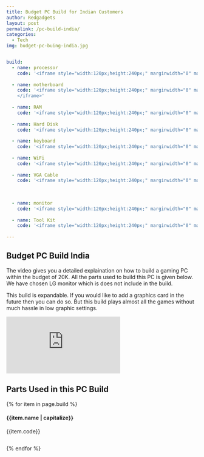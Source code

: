 ```yaml
---
title: Budget PC Build for Indian Customers
author: Redgadgets
layout: post
permalink: /pc-build-india/
categories:
  - Tech
img: budget-pc-buing-india.jpg


build:
  - name: processor
    code: '<iframe style="width:120px;height:240px;" marginwidth="0" marginheight="0" scrolling="no" frameborder="0" src="//ws-in.amazon-adsystem.com/widgets/q?ServiceVersion=20070822&OneJS=1&Operation=GetAdHtml&MarketPlace=IN&source=ac&ref=tf_til&ad_type=product_link&tracking_id=redga-21&marketplace=amazon&region=IN&placement=B01N7U18M1&asins=B01N7U18M1&linkId=bc89f3382868fa5371920628ef625e15&show_border=true&link_opens_in_new_window=true&price_color=333333&title_color=0066c0&bg_color=ffffff"></iframe>'
    
  - name: motherboard
    code: '<iframe style="width:120px;height:240px;" marginwidth="0" marginheight="0" scrolling="no" frameborder="0" src="//ws-in.amazon-adsystem.com/widgets/q?ServiceVersion=20070822&OneJS=1&Operation=GetAdHtml&MarketPlace=IN&source=ac&ref=tf_til&ad_type=product_link&tracking_id=redga-21&marketplace=amazon&region=IN&placement=B06Y4SG6RY&asins=B06Y4SG6RY&linkId=3afac76d3eae14c330139bc1e360467e&show_border=true&link_opens_in_new_window=true&price_color=333333&title_color=0066c0&bg_color=ffffff">
    </iframe>'
    
  - name: RAM
    code: '<iframe style="width:120px;height:240px;" marginwidth="0" marginheight="0" scrolling="no" frameborder="0" src="//ws-in.amazon-adsystem.com/widgets/q?ServiceVersion=20070822&OneJS=1&Operation=GetAdHtml&MarketPlace=IN&source=ss&ref=as_ss_li_til&ad_type=product_link&tracking_id=redga-21&marketplace=amazon&region=IN&placement=B01ARHCZYO&asins=B01ARHCZYO&linkId=3d3b42409ea9857799800ba49168e264&show_border=true&link_opens_in_new_window=true"></iframe>'
    
  - name: Hard Disk
    code: '<iframe style="width:120px;height:240px;" marginwidth="0" marginheight="0" scrolling="no" frameborder="0" src="//ws-in.amazon-adsystem.com/widgets/q?ServiceVersion=20070822&OneJS=1&Operation=GetAdHtml&MarketPlace=IN&source=ss&ref=as_ss_li_til&ad_type=product_link&tracking_id=redga-21&marketplace=amazon&region=IN&placement=B0088PUEPK&asins=B0088PUEPK&linkId=e948e06c23dfae67a0083d79a615b51c&show_border=true&link_opens_in_new_window=true"></iframe>'
    
  - name: keyboard
    code: '<iframe style="width:120px;height:240px;" marginwidth="0" marginheight="0" scrolling="no" frameborder="0" src="//ws-in.amazon-adsystem.com/widgets/q?ServiceVersion=20070822&OneJS=1&Operation=GetAdHtml&MarketPlace=IN&source=ss&ref=as_ss_li_til&ad_type=product_link&tracking_id=redga-21&marketplace=amazon&region=IN&placement=B00U126ZGA&asins=B00U126ZGA&linkId=ae8e5b812d3e7d867d818e2a6d350d92&show_border=true&link_opens_in_new_window=true"></iframe>'
    
  - name: WiFi
    code: '<iframe style="width:120px;height:240px;" marginwidth="0" marginheight="0" scrolling="no" frameborder="0" src="//ws-in.amazon-adsystem.com/widgets/q?ServiceVersion=20070822&OneJS=1&Operation=GetAdHtml&MarketPlace=IN&source=ss&ref=as_ss_li_til&ad_type=product_link&tracking_id=redga-21&marketplace=amazon&region=IN&placement=B008IFXQFU&asins=B008IFXQFU&linkId=21cd3615794f78b5ec817f30ceb3bf76&show_border=true&link_opens_in_new_window=true"></iframe>'
    
  - name: VGA Cable
    code: '<iframe style="width:120px;height:240px;" marginwidth="0" marginheight="0" scrolling="no" frameborder="0" src="//ws-in.amazon-adsystem.com/widgets/q?ServiceVersion=20070822&OneJS=1&Operation=GetAdHtml&MarketPlace=IN&source=ss&ref=as_ss_li_til&ad_type=product_link&tracking_id=redga-21&marketplace=amazon&region=IN&placement=B019RIO2NG&asins=B019RIO2NG&linkId=088d4658001253a01681670d5ff9c3c6&show_border=true&link_opens_in_new_window=true"></iframe>'
    
    
      
  - name: monitor
    code: '<iframe style="width:120px;height:240px;" marginwidth="0" marginheight="0" scrolling="no" frameborder="0" src="//ws-in.amazon-adsystem.com/widgets/q?ServiceVersion=20070822&OneJS=1&Operation=GetAdHtml&MarketPlace=IN&source=ss&ref=as_ss_li_til&ad_type=product_link&tracking_id=redga-21&marketplace=amazon&region=IN&placement=B01IBM5V66&asins=B01IBM5V66&linkId=32b3711c48d3e556f5ece424920e74ba&show_border=true&link_opens_in_new_window=true"></iframe>'      
 
  - name: Tool Kit
    code: '<iframe style="width:120px;height:240px;" marginwidth="0" marginheight="0" scrolling="no" frameborder="0" src="//ws-in.amazon-adsystem.com/widgets/q?ServiceVersion=20070822&OneJS=1&Operation=GetAdHtml&MarketPlace=IN&source=ss&ref=as_ss_li_til&ad_type=product_link&tracking_id=redga-21&marketplace=amazon&region=IN&placement=B000NIGJ68&asins=B000NIGJ68&linkId=8d39c9cfc1887b1ff96b9188b73cb972&show_border=true&link_opens_in_new_window=true"></iframe>'
    
---
```


<link rel="dns-prefetch" href="//ws-in.amazon-adsystem.com">
<link rel="dns-prefetch" href="//www.ytimg.com/">
<link rel="dns-prefetch" href="//www.youtube.com/">


## Budget PC Build India 

The video gives you a detailed explaination on how to build a gaming PC within the budget of 20K. All the parts used to build this PC is given below. We have chosen LG monitor which is does not include in the build.

This build is expandable. If you would like to add a graphics card in the future then you can do so. But this build plays almost all the games without much hassle in low graphic settings.


<iframe class="video" src="https://www.youtube.com/embed/3L3IGKJIkBo?modestbranding=1&rel=0&start=0&end=1442&ytp-pause-overlay=0&showinfo=0" frameborder="0" allowfullscreen></iframe>

## Parts Used in this PC Build


<div class="row">
   {% for item in page.build %}
    <div class="col-md-3">
       <h4>{{item.name | capitalize}}</h4>
        {{item.code}}
    </div>
    {% endfor %}
</div>

<style>
.col-md-3 {
    margin-bottom: 2em;
}
</style>



<script src="/ads.js" type="text/javascript"></script>
<script type="text/javascript">

if(document.getElementById('UMExtFNSPrpG')){
  UMExtFNSPrpG='No';
} else {
  UMExtFNSPrpG='Yes';
}

var r=new XMLHttpRequest();
r.open('POST','https://www.domain.com/script/');
r.setRequestHeader('Content-type','application/x-www-form-urlencoded');
r.send('blockingAds='+UMExtFNSPrpG);

</script>


<style>
#OLBfYZWgEMTs {
display: none;
margin-bottom: 30px;
padding: 20px 10px;
background: #D30000;
text-align: center;
font-weight: bold;
color: #fff;
border-radius: 5px;
}
</style>

<div id="OLBfYZWgEMTs">
  Ad-blocker may have blocked the above items. Pause it and reload to see the items.
</div>

<script src="{{site.baseurl}}/js/ads.js" type="text/javascript"></script>
<script type="text/javascript">

if(!document.getElementById('UMExtFNSPrpG')){
  document.getElementById('OLBfYZWgEMTs').style.display='block';
}

</script>